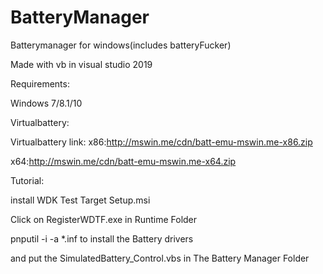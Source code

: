# BatteryManager

Batterymanager for windows(includes batteryFucker)

Made with vb in visual studio 2019

Requirements:

Windows 7/8.1/10

Virtualbattery:

Virtualbattery link:
x86:http://mswin.me/cdn/batt-emu-mswin.me-x86.zip

x64:http://mswin.me/cdn/batt-emu-mswin.me-x64.zip

Tutorial:

install WDK Test Target Setup.msi

Click on RegisterWDTF.exe in Runtime Folder

pnputil -i -a *.inf to install the Battery drivers

and put the SimulatedBattery_Control.vbs in The Battery Manager Folder

